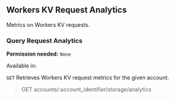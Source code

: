 ## Workers KV Request Analytics

Metrics on Workers KV requests.

### Query Request Analytics

**Permission needed:** `None`

Available in:



`GET` Retrieves Workers KV request metrics for the given account.

> GET accounts/:account_identifier/storage/analytics

